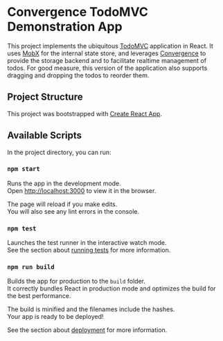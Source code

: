 # Convergence TodoMVC Demonstration App
This project implements the ubiquitous [TodoMVC](http://todomvc.com/) application in React. It uses [MobX](http://mobx.js.org) for the internal state store, and leverages [Convergence](https://convergence.io) to provide the storage backend and to facilitate realtime management of todos.  For good measure, this version of the application also supports dragging and dropping the todos to reorder them.
 

## Project Structure
This project was bootstrapped with [Create React App](https://github.com/facebook/create-react-app).



## Available Scripts

In the project directory, you can run:

### `npm start`

Runs the app in the development mode.<br>
Open [http://localhost:3000](http://localhost:3000) to view it in the browser.

The page will reload if you make edits.<br>
You will also see any lint errors in the console.

### `npm test`

Launches the test runner in the interactive watch mode.<br>
See the section about [running tests](https://facebook.github.io/create-react-app/docs/running-tests) for more information.

### `npm run build`

Builds the app for production to the `build` folder.<br>
It correctly bundles React in production mode and optimizes the build for the best performance.

The build is minified and the filenames include the hashes.<br>
Your app is ready to be deployed!

See the section about [deployment](https://facebook.github.io/create-react-app/docs/deployment) for more information.
